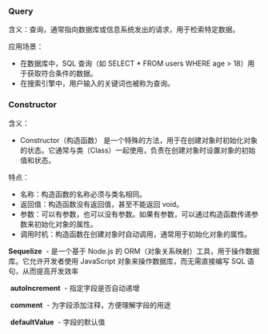 ### Query

含义：查询，通常指向数据库或信息系统发出的请求，用于检索特定数据。

应用场景：
- 在数据库中，SQL 查询（如 SELECT * FROM users WHERE age > 18）用于获取符合条件的数据。
- 在搜索引擎中，用户输入的关键词也被称为查询。

### Constructor

含义：
- Constructor（构造函数） 是一个特殊的方法，用于在创建对象时初始化对象的状态。它通常与类（Class）一起使用，负责在创建对象时设置对象的初始值和状态。

特点：
- 名称：构造函数的名称必须与类名相同。
- 返回值：构造函数没有返回值，甚至不能返回 void。
- 参数：可以有参数，也可以没有参数。如果有参数，可以通过构造函数传递参数来初始化对象的属性。
- 调用时机：构造函数在创建对象时自动调用，通常用于初始化对象的属性。



**Sequelize**
 - 是一个基于 Node.js 的 ORM（对象关系映射）工具，用于操作数据库。它允许开发者使用 JavaScript 对象来操作数据库，而无需直接编写 SQL 语句，从而提高开发效率

 **autoIncrement**
 - 指定字段是否自动递增

 **comment**
 - 为字段添加注释，方便理解字段的用途

 **defaultValue**
 - 字段的默认值 